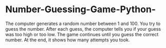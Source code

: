 # Number-Guessing-Game-Python-
The computer generates a random number between 1 and 100.  You try to guess the number.  After each guess, the computer tells you if your guess was too high or too low.  The game continues until you guess the correct number.  At the end, it shows how many attempts you took.
